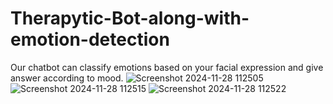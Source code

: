 # Therapytic-Bot-along-with-emotion-detection
Our chatbot can classify emotions based on your facial expression and give answer according to mood. 
![Screenshot 2024-11-28 112505](https://github.com/user-attachments/assets/e4ef412b-92fd-4bd6-8cce-32e063f5dc54)
![Screenshot 2024-11-28 112515](https://github.com/user-attachments/assets/eddb1348-21ed-4e1d-8cad-1e1ab5d15df7)
![Screenshot 2024-11-28 112522](https://github.com/user-attachments/assets/360840cc-d9fe-44af-98ed-c97b6519de3a)
